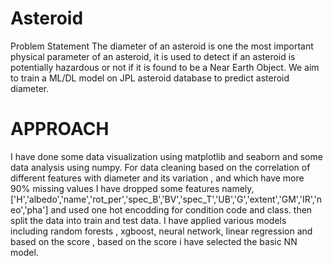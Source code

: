 # Asteroid
Problem Statement
The diameter of an asteroid is one the most important physical parameter of an asteroid, 
it is used to detect if an asteroid is potentially hazardous or not if it is found to be a Near Earth Object. 
We aim to train a ML/DL model on JPL asteroid database to predict asteroid diameter.

# APPROACH
I have done some data visualization using matplotlib and seaborn and some data analysis using numpy.
For data cleaning
based on the correlation of different features with diameter and its variation , and which have more 90% missing values
I have dropped some features namely,
['H','albedo','name','rot_per','spec_B','BV','spec_T','UB','G','extent','GM','IR','neo','pha']
and used one hot encodding for condition code and class.
then split the data into train and test data.
I have applied various models including random forests , xgboost, neural network, linear regression
and based on the score , based on the score i have selected the basic NN model.

